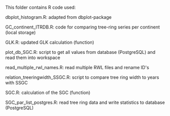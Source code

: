 This folder contains R code used:

dbplot_histogram.R: adapted from dbplot-package

GC_continent_ITRDB.R: code for comparing tree-ring series per continent (local storage)

GLK.R: updated GLK calculation (function)

plot_db_SGC.R: script to get all values from database (PostgreSQL) and read them into workspace

read_multiple_rwl_names.R: read multiple RWL files and rename ID's

relation_treeringwidth_SSGC.R: script to compare tree ring width to years with SSGC

SGC.R: calculation of the SGC (function)

SGC_par_list_postgres.R: read tree ring data and write statistics to database (PostgreSQL)
